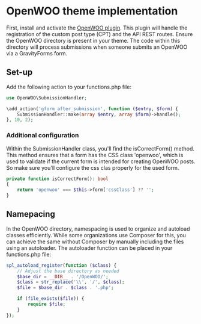 # OpenWOO theme implementation

First, install and activate the [OpenWOO plugin](https://github.com/openWebconcept/plugin-openwoo). This plugin will handle the registration of the custom post type (CPT) and the API REST routes. Ensure the OpenWOO directory is present in your theme. The code within this directory will process submissions when someone submits an OpenWOO via a GravityForms form.

## Set-up

Add the following action to your functions.php file:

```php
use OpenWOO\SubmissionHandler;

\add_action('gform_after_submission', function ($entry, $form) {
    SubmissionHandler::make(array $entry, array $form)->handle();
}, 10, 2);
```

### Additional configuration

Within the SubmissionHandler class, you'll find the isCorrectForm() method. This method ensures that a form has the CSS class 'openwoo', which is used to validate if the current form is intended for creating OpenWOO posts. So make sure you'll configure the css clas properly for the used form.

```php
private function isCorrectForm(): bool
{
    return 'openwoo' === $this->form['cssClass'] ?? '';
}
```

## Namepacing

In the OpenWOO directory, namespacing is used to organize and autoload classes efficiently. While some organizations use Composer for this, you can achieve the same without Composer by manually including the files using an autoloader. The autoloader function can be placed in your functions.php file:

```php
spl_autoload_register(function ($class) {
    // Adjust the base directory as needed
    $base_dir = __DIR__ . '/OpenWOO/';
    $class = str_replace('\\', '/', $class);
    $file = $base_dir . $class . '.php';

    if (file_exists($file)) {
        require $file;
    }
});
```
